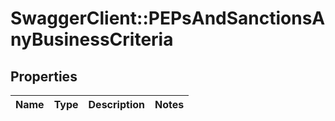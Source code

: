 # SwaggerClient::PEPsAndSanctionsAnyBusinessCriteria

## Properties
Name | Type | Description | Notes
------------ | ------------- | ------------- | -------------


